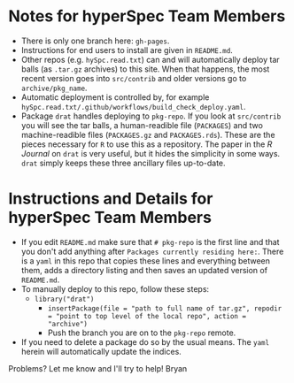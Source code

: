 
# Notes for hyperSpec Team Members

* There is only one branch here: `gh-pages`.
* Instructions for end users to install are given in `README.md`.
* Other repos (e.g. `hySpc.read.txt`) can and will automatically deploy tar balls (as `.tar.gz` archives) to this site.  When that happens, the most recent version goes into `src/contrib` and older versions go to `archive/pkg_name`.
* Automatic deployment is controlled by, for example `hySpc.read.txt/.github/workflows/build_check_deploy.yaml`.
* Package `drat` handles deploying to `pkg-repo`.  If you look at `src/contrib` you will see the tar balls, a human-readible file (`PACKAGES`) and two machine-readible files (`PACKAGES.gz` and `PACKAGES.rds`).  These are the pieces necessary for `R` to use this as a repository.  The paper in the _R Journal_ on `drat` is very useful, but it hides the simplicity in some ways. `drat` simply keeps these three ancillary files up-to-date.

# Instructions and Details for hyperSpec Team Members

* If you edit `README.md` make sure that `# pkg-repo` is the first line and that you don't add anything after `Packages currently residing here:`.  There is a `yaml` in this repo that copies these lines and everything between them, adds a directory listing and then saves an updated version of `README.md`.
* To manually deploy to this repo, follow these steps:
  + `library("drat")`
	+ `insertPackage(file = "path to full name of tar.gz", repodir = "point to top level of the local repo", action = "archive")`
	+ Push the branch you are on to the `pkg-repo` remote.
* If you need to delete a package do so by the usual means.  The `yaml` herein will automatically update the indices.

Problems?  Let me know and I'll try to help!  Bryan
